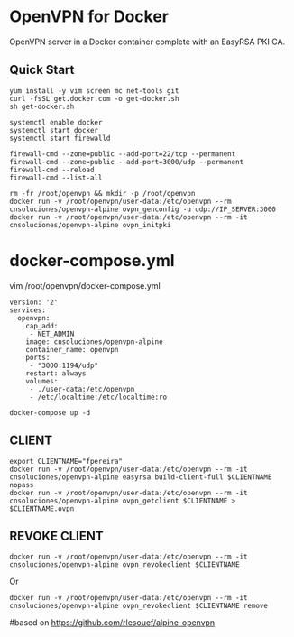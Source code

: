 # OpenVPN for Docker

OpenVPN server in a Docker container complete with an EasyRSA PKI CA.


## Quick Start


```
yum install -y vim screen mc net-tools git 
curl -fsSL get.docker.com -o get-docker.sh
sh get-docker.sh

systemctl enable docker
systemctl start docker
systemctl start firewalld

firewall-cmd --zone=public --add-port=22/tcp --permanent
firewall-cmd --zone=public --add-port=3000/udp --permanent
firewall-cmd --reload
firewall-cmd --list-all
```

```
rm -fr /root/openvpn && mkdir -p /root/openvpn
docker run -v /root/openvpn/user-data:/etc/openvpn --rm cnsoluciones/openvpn-alpine ovpn_genconfig -u udp://IP_SERVER:3000
docker run -v /root/openvpn/user-data:/etc/openvpn --rm -it cnsoluciones/openvpn-alpine ovpn_initpki
```

# docker-compose.yml
vim /root/openvpn/docker-compose.yml
```
version: '2'
services:
  openvpn:
    cap_add:
     - NET_ADMIN
    image: cnsoluciones/openvpn-alpine
    container_name: openvpn
    ports:
     - "3000:1194/udp"
    restart: always
    volumes:
     - ./user-data:/etc/openvpn
     - /etc/localtime:/etc/localtime:ro
```
```
docker-compose up -d
```

## CLIENT

```
export CLIENTNAME="fpereira"
docker run -v /root/openvpn/user-data:/etc/openvpn --rm -it cnsoluciones/openvpn-alpine easyrsa build-client-full $CLIENTNAME nopass
docker run -v /root/openvpn/user-data:/etc/openvpn --rm -it cnsoluciones/openvpn-alpine ovpn_getclient $CLIENTNAME > $CLIENTNAME.ovpn
```
## REVOKE CLIENT


```
docker run -v /root/openvpn/user-data:/etc/openvpn --rm -it cnsoluciones/openvpn-alpine ovpn_revokeclient $CLIENTNAME
```
Or

```
docker run -v /root/openvpn/user-data:/etc/openvpn --rm -it cnsoluciones/openvpn-alpine ovpn_revokeclient $CLIENTNAME remove
```

#based on https://github.com/rlesouef/alpine-openvpn
